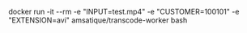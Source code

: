 docker run -it --rm -e "INPUT=test.mp4" -e "CUSTOMER=100101" -e "EXTENSION=avi" amsatique/transcode-worker bash
